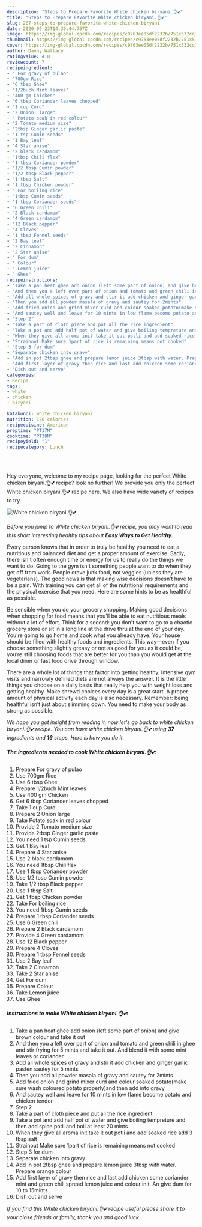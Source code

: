 ```yaml
---
description: "Steps to Prepare Favorite White chicken biryani.👌💕"
title: "Steps to Prepare Favorite White chicken biryani.👌💕"
slug: 287-steps-to-prepare-favorite-white-chicken-biryani
date: 2020-09-23T14:30:44.757Z
image: https://img-global.cpcdn.com/recipes/c9763ee05df2232b/751x532cq70/white-chicken-biryani👌💕-recipe-main-photo.jpg
thumbnail: https://img-global.cpcdn.com/recipes/c9763ee05df2232b/751x532cq70/white-chicken-biryani👌💕-recipe-main-photo.jpg
cover: https://img-global.cpcdn.com/recipes/c9763ee05df2232b/751x532cq70/white-chicken-biryani👌💕-recipe-main-photo.jpg
author: Danny Wallace
ratingvalue: 4.8
reviewcount: 7
recipeingredient:
- " For gravy of pulao"
- "700gm Rice"
- "6 tbsp Ghee"
- "1/2buch Mint leaves"
- "400 gm Chicken"
- "6 tbsp Coriander leaves chopped"
- "1 cup Curd"
- "2 Onion  large"
- " Potato soak in red colour"
- "2 Tomato medium size"
- "2tbsp Ginger garlic paste"
- "1 tsp Cumin seeds"
- "1 Bay leaf"
- "4 Star anise"
- "2 black cardamom"
- "1tbsp Chili flex"
- "1 tbsp Coriander powder"
- "1/2 tbsp Cumin powder"
- "1/2 tbsp Black pepper"
- "1 tbsp Salt"
- "1 tbsp Chicken powder"
- " For boiling rice"
- "1tbsp Cumin seeds"
- "1 tbsp Coriander seeds"
- "6 Green chili"
- "2 Black cardamom"
- "4 Green cardamom"
- "12 Black pepper"
- "4 Cloves"
- "1 tbsp Fennel seeds"
- "2 Bay leaf"
- "2 Cinnamon"
- "2 Star anise"
- " For dum"
- " Colour"
- " Lemon juice"
- " Ghee"
recipeinstructions:
- "Take a pan heat ghee add onion (left some part of onion) and give brown colour and take it out"
- "And then you a left over part of onion and tomato and green chili in ghee and stir frying for 5 mints and take it out. And blend it with some mint leaves or coriander"
- "Add all whole spices of gravy and stir it add chicken and ginger garlic pasten sautey for 5 mints"
- "Then you add all powder masala of gravy and sautey for 2mints"
- "Add fried onion and grind mixer curd and colour soaked potato(make sure wash coloured potato properly)and then add into gravy"
- "And sautey well and leave for 10 mints in low flame become potato and chicken tender"
- "Step 2"
- "Take a part of cloth piece and put all the rice ingredient"
- "Take a pot and add half pot of water and give boiling tempreture and then add spice potli and boil at least 20 mints"
- "When they give all aroma init take it out potli and add soaked rice add 3 tbsp salt"
- "Strainout Make sure 1part of rice is remaining means not cooked"
- "Step 3 for dum"
- "Separate chicken into gravy"
- "Add in pot 2tbsp ghee and prepare lemon juice 3tbsp with water. Prepare orange colour"
- "Add first layer of gravy then rice and last add chicken some coriander mint and green chili spread lemon juice and colour init. An give dum for 10 to 15mints"
- "Dish out and serve"
categories:
- Recipe
tags:
- white
- chicken
- biryani

katakunci: white chicken biryani 
nutrition: 126 calories
recipecuisine: American
preptime: "PT17M"
cooktime: "PT38M"
recipeyield: "1"
recipecategory: Lunch

---
```

<br>
Hey everyone, welcome to my recipe page, looking for the perfect White chicken biryani.👌💕 recipe? look no further! We provide you only the perfect White chicken biryani.👌💕 recipe here. We also have wide variety of recipes to try.
<br>


![White chicken biryani.👌💕](https://img-global.cpcdn.com/recipes/c9763ee05df2232b/751x532cq70/white-chicken-biryani👌💕-recipe-main-photo.jpg)

<i>Before you jump to White chicken biryani.👌💕 recipe, you may want to read this short interesting healthy tips about <strong>Easy Ways to Get Healthy</strong>.</i>

Every person knows that in order to truly be healthy you need to eat a nutritious and balanced diet and get a proper amount of exercise. Sadly, there isn't often enough time or energy for us to really do the things we want to do. Going to the gym isn't something people want to do when they get off from work. People crave junk food, not veggies (unless they are vegetarians). The good news is that making wise decisions doesn’t have to be a pain. With training you can get all of the nutritional requirements and the physical exercise that you need. Here are some hints to be as healthful as possible.

Be sensible when you do your grocery shopping. Making good decisions when shopping for food means that you'll be able to eat nutritious meals without a lot of effort. Think for a second: you don't want to go to a chaotic grocery store or sit in a long line at the drive thru at the end of your day. You’re going to go home and cook what you already have. Your house should be filled with healthy foods and ingredients. This way—even if you choose something slightly greasy or not as good for you as it could be, you’re still choosing foods that are better for you than you would get at the local diner or fast food drive through window.

There are a whole lot of things that factor into getting healthy. Intensive gym visits and narrowly defined diets are not always the answer. It is the little things you choose on a daily basis that really help you with weight loss and getting healthy. Make shrewd choices every day is a great start. A proper amount of physical activity each day is also necessary. Remember: being healthful isn’t just about slimming down. You need to make your body as strong as possible. 


<i>We hope you got insight from reading it, now let's go back to white chicken biryani.👌💕 recipe. You can have white chicken biryani.👌💕 using <strong>37</strong> ingredients and <strong>16</strong> steps. Here is how you do it.
</i>

##### The ingredients needed to cook White chicken biryani.👌💕:

1. Prepare  For gravy of pulao
1. Use 700gm Rice
1. Use 6 tbsp Ghee
1. Prepare 1/2buch Mint leaves
1. Use 400 gm Chicken
1. Get 6 tbsp Coriander leaves chopped
1. Take 1 cup Curd
1. Prepare 2 Onion  large
1. Take  Potato soak in red colour
1. Provide 2 Tomato medium size
1. Provide 2tbsp Ginger garlic paste
1. You need 1 tsp Cumin seeds
1. Get 1 Bay leaf
1. Prepare 4 Star anise
1. Use 2 black cardamom
1. You need 1tbsp Chili flex
1. Use 1 tbsp Coriander powder
1. Use 1/2 tbsp Cumin powder
1. Take 1/2 tbsp Black pepper
1. Use 1 tbsp Salt
1. Get 1 tbsp Chicken powder
1. Take  For boiling rice
1. You need 1tbsp Cumin seeds
1. Prepare 1 tbsp Coriander seeds
1. Use 6 Green chili
1. Prepare 2 Black cardamom
1. Provide 4 Green cardamom
1. Use 12 Black pepper
1. Prepare 4 Cloves
1. Prepare 1 tbsp Fennel seeds
1. Use 2 Bay leaf
1. Take 2 Cinnamon
1. Take 2 Star anise
1. Get  For dum
1. Prepare  Colour
1. Take  Lemon juice
1. Use  Ghee


##### Instructions to make White chicken biryani.👌💕:

1. Take a pan heat ghee add onion (left some part of onion) and give brown colour and take it out
1. And then you a left over part of onion and tomato and green chili in ghee and stir frying for 5 mints and take it out. And blend it with some mint leaves or coriander
1. Add all whole spices of gravy and stir it add chicken and ginger garlic pasten sautey for 5 mints
1. Then you add all powder masala of gravy and sautey for 2mints
1. Add fried onion and grind mixer curd and colour soaked potato(make sure wash coloured potato properly)and then add into gravy
1. And sautey well and leave for 10 mints in low flame become potato and chicken tender
1. Step 2
1. Take a part of cloth piece and put all the rice ingredient
1. Take a pot and add half pot of water and give boiling tempreture and then add spice potli and boil at least 20 mints
1. When they give all aroma init take it out potli and add soaked rice add 3 tbsp salt
1. Strainout Make sure 1part of rice is remaining means not cooked
1. Step 3 for dum
1. Separate chicken into gravy
1. Add in pot 2tbsp ghee and prepare lemon juice 3tbsp with water. Prepare orange colour
1. Add first layer of gravy then rice and last add chicken some coriander mint and green chili spread lemon juice and colour init. An give dum for 10 to 15mints
1. Dish out and serve


<i>If you find this White chicken biryani.👌💕 recipe useful please share it to your close friends or family, thank you and good luck.</i>
